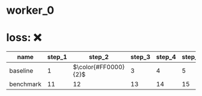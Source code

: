 # worker_0

# loss: :x:

| name | step_1 | step_2 | step_3 | step_4 | step_5 | step_6 | step_7 |
| ----- | ----- | ----- | ----- | ----- | ----- | ----- | ----- |
| baseline | 1 | $\color{#FF0000}{2}$ | 3 | 4 | 5 | 6 | 7 |
| benchmark | 11 | 12 | 13 | 14 | 15 |
